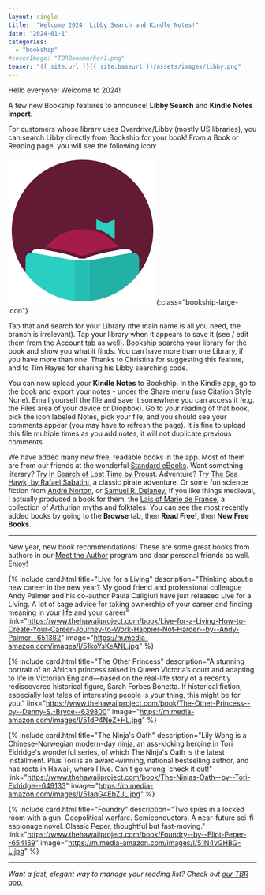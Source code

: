 ```yaml
---
layout: single
title:  "Welcome 2024! Libby Search and Kindle Notes!"
date: "2024-01-1"
categories: 
  - "bookship"
#coverImage: "TBRBookmarker1.png"
teaser: "{{ site.url }}{{ site.baseurl }}/assets/images/libby.png"
---
```


Hello everyone! Welcome to 2024!
 
A few new Bookship features to announce! **Libby Search** and **Kindle Notes import**.

For customers whose library uses Overdrive/Libby (mostly US libraries), you can search Libby directly from Bookship for your book! From a Book or Reading page, you will see the following icon:

![Alt text](/assets/images/libby.png){:class="bookship-large-icon"}

Tap that and search for your Library (the main name is all you need, the branch is irrelevant). Tap your library when it appears to save it (see / edit them from the Account tab as well). Bookship searchs your library for the book and show you what it finds. You can have more than one Library, if you have more than one! Thanks to Christina for suggesting this feature, and to Tim Hayes for sharing his Libby searching code.

You can now upload your **Kindle Notes** to Bookship. In the Kindle app, go to the book and export your notes - under the Share menu (use Citation Style None). Email yourself the file and save it somewhere you can access it (e.g. the Files area of your device or Dropbox). Go to your reading of that book, pick the icon labeled Notes, pick your file, and you should see your comments appear (you may have to refresh the page). It is fine to upload this file multiple times as you add notes, it will not duplicate previous comments.

We have added many new free, readable books in the app. Most of them are from our friends at the wonderful [Standard eBooks](https://standardebooks.org). Want something literary? Try [In Search of Lost Time by Proust](https://links.bookshipapp.com/u0E6DUtgoGb). Adventure? Try [The Sea Hawk, by Rafael Sabatini](https://links.bookshipapp.com/qCeQzcJgoGb), a classic pirate adventure. Or some fun science fiction from [Andre Norton](https://links.bookshipapp.com/63Oe6mqgoGb), or [Samuel R. Delaney.](https://links.bookshipapp.com/EFIqInsgoGb) If you like things medieval, I actually produced a book for them, the [Lais of Marie de France](https://links.bookshipapp.com/1HMCJhpgoGb), a collection of Arthurian myths and folktales. You can see the most recently added books by going to the **Browse** tab, then **Read Free!**, then **New Free Books**.

----

New year, new book recommendations! These are some great books from authors in our [Meet the Author](https://blog.bookshipapp.com/2021/03/11/getting-an-author-to-visit-your-book-club/) program and dear personal friends as well. Enjoy!


{% include card.html
   title="Live for a Living"
   description="Thinking about a new career in the new year? My good friend and professional colleague Andy Palmer and his co-author Paula Caligiuri have just released Live for a Living. A lot of sage advice for taking ownership of your career and finding meaning in your life and your career"
   link="https://www.thehawaiiproject.com/book/Live-for-a-Living-How-to-Create-Your-Career-Journey-to-Work-Happier-Not-Harder--by--Andy-Palmer--651382"
   image="https://m.media-amazon.com/images/I/51koYsKeANL.jpg"
%}

{% include card.html
   title="The Other Princess"
   description="A stunning portrait of an African princess raised in Queen Victoria’s court and adapting to life in Victorian England—based on the real-life story of a recently rediscovered historical figure, Sarah Forbes Bonetta. If historical fiction, especially lost tales of interesting people is your thing, this might be for you."
   link="https://www.thehawaiiproject.com/book/The-Other-Princess--by--Denny-S.-Bryce--639800"
   image="https://m.media-amazon.com/images/I/51dP4NeZ+HL.jpg"
%}


{% include card.html
   title="The Ninja's Oath"
   description="Lily Wong is a Chinese-Norwegian modern-day ninja, an ass-kicking heroine in
          Tori Eldridge's wonderful series, of which The Ninja's Oath is the latest installment. Plus Tori is an award-winning, national bestselling author, and has roots in Hawaii, where I live. Can't go wrong, check it out!"
   link="https://www.thehawaiiproject.com/book/The-Ninjas-Oath--by--Tori-Eldridge--649133"
   image="https://m.media-amazon.com/images/I/51aqG4EbZJL.jpg"
%}


{% include card.html
   title="Foundry"
   description="Two spies in a locked room with a gun. Geopolitical warfare. Semiconductors. A near-future sci-fi espionage novel. Classic Peper, thoughtful but fast-moving."
   link="https://www.thehawaiiproject.com/book/Foundry--by--Eliot-Peper--654159"
   image="https://m.media-amazon.com/images/I/51N4vGHBG-L.jpg"
%}

----

_Want a fast, elegant way to manage your reading list? Check out [our TBR app.](https://tbrapp.co)_






